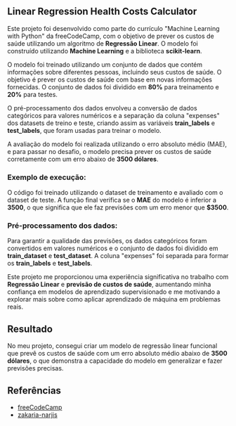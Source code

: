 ## Linear Regression Health Costs Calculator

Este projeto foi desenvolvido como parte do currículo "Machine Learning with Python" da freeCodeCamp, com o objetivo de prever os custos de saúde utilizando um algoritmo de **Regressão Linear**. O modelo foi construído utilizando **Machine Learning** e a biblioteca **scikit-learn**.

O modelo foi treinado utilizando um conjunto de dados que contém informações sobre diferentes pessoas, incluindo seus custos de saúde. O objetivo é prever os custos de saúde com base em novas informações fornecidas. O conjunto de dados foi dividido em **80%** para treinamento e **20%** para testes.

O pré-processamento dos dados envolveu a conversão de dados categóricos para valores numéricos e a separação da coluna "expenses" dos datasets de treino e teste, criando assim as variáveis **train_labels** e **test_labels**, que foram usadas para treinar o modelo.

A avaliação do modelo foi realizada utilizando o erro absoluto médio (MAE), e para passar no desafio, o modelo precisa prever os custos de saúde corretamente com um erro abaixo de **3500 dólares**.

### Exemplo de execução:

O código foi treinado utilizando o dataset de treinamento e avaliado com o dataset de teste. A função final verifica se o **MAE** do modelo é inferior a **3500**, o que significa que ele faz previsões com um erro menor que **$3500**.

### Pré-processamento dos dados:
Para garantir a qualidade das previsões, os dados categóricos foram convertidos em valores numéricos e o conjunto de dados foi dividido em **train_dataset** e **test_dataset**. A coluna "expenses" foi separada para formar os **train_labels** e **test_labels**.

Este projeto me proporcionou uma experiência significativa no trabalho com **Regressão Linear** e **previsão de custos de saúde**, aumentando minha confiança em modelos de aprendizado supervisionado e me motivando a explorar mais sobre como aplicar aprendizado de máquina em problemas reais.

## Resultado

No meu projeto, consegui criar um modelo de regressão linear funcional que prevê os custos de saúde com um erro absoluto médio abaixo de **3500 dólares**, o que demonstra a capacidade do modelo em generalizar e fazer previsões precisas.

## Referências

- [freeCodeCamp](https://github.com/freeCodeCamp)  
- [zakaria-narjis](https://github.com/zakaria-narjis)
